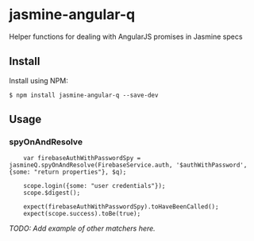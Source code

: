 # jasmine-angular-q

Helper functions for dealing with AngularJS promises in Jasmine specs

## Install

Install using NPM:

    $ npm install jasmine-angular-q --save-dev

## Usage

### spyOnAndResolve

```
    var firebaseAuthWithPasswordSpy = jasmineQ.spyOnAndResolve(FirebaseService.auth, '$authWithPassword', {some: "return properties"}, $q);

    scope.login({some: "user credentials"});
    scope.$digest();

    expect(firebaseAuthWithPasswordSpy).toHaveBeenCalled();
    expect(scope.success).toBe(true);
```

_TODO: Add example of other matchers here._

